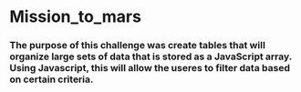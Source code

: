 # Mission_to_mars
### The purpose of this challenge was create tables that will organize large sets of data that is stored as a JavaScript array. Using Javascript, this will allow the useres to filter data based on certain criteria.
